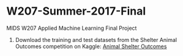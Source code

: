 # W207-Summer-2017-Final
MIDS W207 Applied Machine Learning Final Project


1) Download the training and test datasets from the Shelter Animal Outcomes competition on Kaggle: [Animal Shelter Outcomes](https://www.kaggle.com/c/shelter-animal-outcomes/data)
